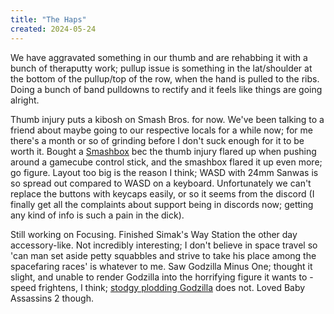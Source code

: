 ```yaml
---
title: "The Haps"
created: 2024-05-24
---
```

We have aggravated something in our thumb and are rehabbing it with a bunch of theraputty work; pullup issue is something in the lat/shoulder at the bottom of the pullup/top of the row, when the hand is pulled to the ribs. Doing a bunch of band pulldowns to rectify and it feels like things are going alright. 

Thumb injury puts a kibosh on Smash Bros. for now. We've been talking to a friend about maybe going to our respective locals for a while now; for me there's a month or so of grinding before I don't suck enough for it to be worth it. Bought a [Smashbox](https://www.hitboxarcade.com/products/smash-box) bec the thumb injury flared up when pushing around a gamecube control stick, and the smashbox flared it up even more; go figure. Layout too big is the reason I think; WASD with 24mm Sanwas is so spread out compared to WASD on a keyboard. Unfortunately we can't replace the buttons with keycaps easily, or so it seems from the discord (I finally get all the complaints about support being in discords now; getting any kind of info is such a pain in the dick).

Still working on Focusing. Finished Simak's Way Station the other day accessory-like. Not incredibly interesting; I don't believe in space travel so 'can man set aside petty squabbles and strive to take his place among the spacefaring races' is whatever to me. Saw Godzilla Minus One; thought it slight, and unable to render Godzilla into the horrifying figure it wants to - speed frightens, I think; [stodgy plodding Godzilla](https://www.youtube.com/watch?v=tf1iBTMqf18) does not. Loved Baby Assassins 2 though. 